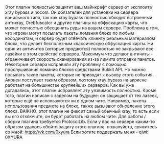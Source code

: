 Этот плагин полностью защитит ваш майнкрафт сервер от эксплоита xray bypass и nocom.
Он обязателен для установки на сервера ванильного типа, так как xray bypass полностью
обходит встроенный антиxray, Orebfuscator и другие плагины на обфускацию карты,
что может полностью обесценить руды на вашем сервере.
Проблема в том, что игроки могут посылать пакеты ломания блока по любым координатам,
и сервер будет отвечать клиенту реальным материалом блока, что делает бесполезным классическую обфускацию карты.
Ни один из античитов (которые продаются) полностью не закрывают все лазейки в этом свойстве серверов.
Максимум что делают античиты - ограничивают скорость сканирования из-за лимита отправки пакетов.
Некоторые сервера исправили эту проблему с помощью прослушивания ломания блоков средствами Bukkit API.
Но можно посылать такие пакеты, которые не приводят к вызову этого события.
Акриен поступает таким образом, поэтому xray bypass на акриене работает на большинстве крупнейших серверов.
Как вы уже догадались, этот плагин исправляет эту уязвимость полностью.
Кроме того, плагин написан с заделом на будущее: он защищает от тех лазеек, которые ещё не используются ни в одном чите.
Например, пакеты использования предмета на блоке, также вызывают обновление этого блока.
ВАЖНО: этот плагин не фиксит самый обычный xray, то есть если вы его отключите, он будет работать на любом чите.
Для работы / сборки плагина требуется ProtocolLib.
Если у вас на сервере каким-то образом удалось обойти защиту этого плагина,
пожалуйста, свяжитесь со мной: https://vk.com/0xyura
Если хотите поддержать меня - qiwi: 0XYURA
